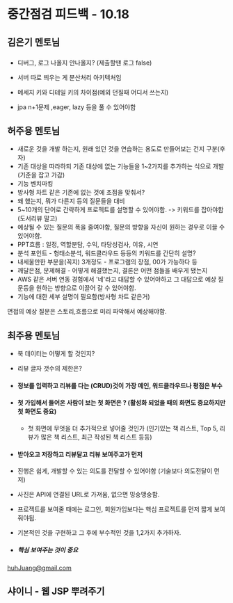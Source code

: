 

# 중간점검 피드백 - 10.18



## 김은기 멘토님

### 

- 디버그, 로그 나올지 안나올지? (제출할땐 로그 false)
- 서버 따로 띄우는 게 분산처리 아키텍처임
- 메세지 키와 디테일 키의 차이점(예외 던질때 어디서 쓰는지)

- jpa n+1문제 ,eager, lazy 등을 풀 수 있어야함





## 허주용 멘토님



- 새로운 것을 개발 하는지, 원래 있던 것을 연습하는 용도로 만들어보는 건지 구분(후자)
- 기존 대상을 따라하되 기존 대상에 없는 기능들을 1~2가지를 추가하는 식으로 개발(기준을 잡고 가감)
- 기능 벤치마킹
- 방사형 차트 같은 기존에 없는 것에 초점을 맞춰서? 
- 왜 했는지, 뭐가 다른지 등의 질문들을 대비
- 5~10개의 단어로 간략하게 프로젝트를 설명할 수 있어야함. -> 키워드를 잡아야함 (도서리뷰 말고)
- 예상될 수 있는 질문의 폭을 줄여야함, 질문의 방향을 자신이 원하는 경우로 이끌 수 있어야함.
- PPT흐름 : 일정, 역할분담, 수익, 타당성검사, 이유, 시연
- 분석 포인트 - 형태소분석, 워드클라우드 등등의 키워드를 간단히 설명?
- 내세울만한 부분을(꼭지) 3개정도 - 프로그램의 장점, 00가 가능하다 등 
- 깨달은점, 문제해결 - 어떻게 해결했는지, 결론은 어떤 점들을 배우게 됐는지
- AWS 같은 서버 연동 경험에서 '네'라고 대답할 수 있어야하고 그 대답으로 예상 질문등을 원하는 방향으로 이끌어 갈 수 있어야함.
- 기능에 대한 세부 설명이 필요함(방사형 차트 같은거)







면접의 예상 질문은 스토리,흐름으로 미리 파악해서 예상해야함.





## 최주용 멘토님 



- 북 데이터는 어떻게 할 것인지?

- 리뷰 글자 갯수의 제한은?

- #### 정보를 입력하고 리뷰를 다는 (CRUD)것이 가장 메인, 워드클라우드나 평점은 부수

- #### 첫 가입해서 들어온 사람이 보는 첫 화면은 ? (활성화 되었을 때의 화면도 중요하지만 첫 화면도 중요)

  - 첫 화면에 무엇을 더 추가적으로 넣어줄 것인가 (인기있는 책 리스트, Top 5, 리뷰가 많은 책 리스트, 최근 작성된 책 리스트 등등)

- #### 받아오고 저장하고 리뷰달고 리뷰 보여주고가 먼저

- 진행은 쉽게, 개발할 수 있는 의도를 전달할 수 있어야함 (기술보다 의도전달이 먼저)

- 사진은 API에 연결된 URL로 가져옴, 없으면 밍숭맹숭함.

- 프로젝트를 보여줄 때에는 로그인, 회원가입보다는 핵심 프로젝트를 먼저 짧게 보여줘야됨.

- 기본적인 것을 구현하고 그 후에 부수적인 것을 1,2가지 추가하자.

- ##### 핵심 보여주는 것이 중요



huhJuang@gmail.com



## 샤이니 - 웹 JSP 뿌려주기